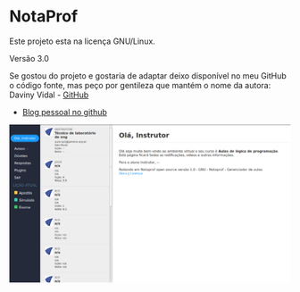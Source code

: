 NotaProf
========================

Este projeto esta na licença GNU/Linux. 

Versão 3.0

Se gostou do projeto e gostaria de adaptar deixo disponível no meu GitHub o código fonte, mas peço por gentileza que mantém o nome da autora: Daviny Vidal - [GitHub](https://github.com/davinyvidal)
 - [Blog pessoal no github](https://davinyvidal.github.io)


![Screenshot](https://github.com/davinyvidal/notaprof_3.0/blob/master/np-temas/Temas/pure/Screenshot.png?raw=true)

